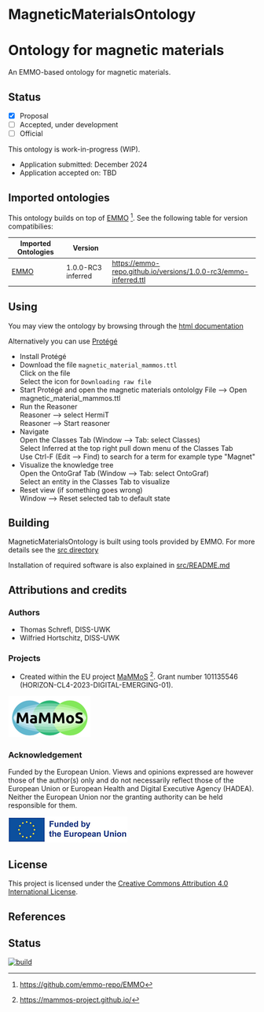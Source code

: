 # MagneticMaterialsOntology

Ontology for magnetic materials
===============================
An EMMO-based ontology for magnetic materials.

Status
------
- [X] Proposal
- [ ] Accepted, under development
- [ ] Official

This ontology is work-in-progress (WIP).

* Application submitted: December 2024
* Application accepted on: TBD


Imported ontologies
-------------------
This ontology builds on top of [EMMO](https://github.com/emmo-repo/EMMO) [^1]. See the following table for version
compatibilies:

| Imported Ontologies  | Version             |      |
| -------------------- | --------------------| --------- |
| [EMMO](https://github.com/emmo-repo/EMMO)  | 1.0.0-RC3 inferred | https://emmo-repo.github.io/versions/1.0.0-rc3/emmo-inferred.ttl |


Using
-----

You may view the ontology by browsing through the [html documentation](https://mammos-project.github.io/MagneticMaterialsOntology/doc/magnetic_material_mammos.html)

Alternatively you can use [Protégé](https://protege.stanford.edu/)
* Install Protégé
* Download the file `magnetic_material_mammos.ttl`  
  Click on the file  
  Select the icon for `Downloading raw file` 
* Start Protégé and open the magnetic materials ontololgy
  File --> Open magnetic_material_mammos.ttl 
* Run the Reasoner  
  Reasoner --> select HermiT  
  Reasoner --> Start reasoner 
* Navigate  
  Open the Classes Tab (Window --> Tab: select Classes)  
  Select Inferred at the top right pull down menu of the Classes Tab  
  Use Ctrl-F (Edit --> Find) to search for a term for example type "Magnet"
* Visualize the knowledge tree  
  Open the OntoGraf Tab (Window --> Tab: select OntoGraf)  
  Select an entity in the Classes Tab to visualize
* Reset view (if something goes wrong)  
  Window --> Reset selected tab to default state
  
Building
--------

MagneticMaterialsOntology is built using tools provided by EMMO. For more details see the [src directory](https://github.com/MaMMoS-project/MagneticMaterialsOntology/tree/main/src)

Installation of required software is also explained in  [src/README.md](https://github.com/MaMMoS-project/MagneticMaterialsOntology/tree/main/src/README.md)


Attributions and credits
------------------------
### Authors
- Thomas Schrefl, DISS-UWK
- Wilfried Hortschitz, DISS-UWK

### Projects
- Created within the EU project [MaMMoS](https://mammos-project.github.io/) [^2]. Grant number 101135546 (HORIZON-CL4-2023-DIGITAL-EMERGING-01).

![image info](img/mammos.png)

### Acknowledgement

Funded by the European Union. Views and opinions expressed are however those of the author(s) only and do not necessarily reflect those of the European Union or European Health and Digital Executive Agency (HADEA). Neither the European Union nor the granting authority can be held responsible for them.

![image info](img/euflag.png)

## License
This project is licensed under the [Creative Commons Attribution 4.0 International License](http://creativecommons.org/licenses/by/4.0/).

## References

[^1]: https://github.com/emmo-repo/EMMO  
[^2]: https://mammos-project.github.io/

Status
------

[![build](https://github.com/MaMMoS-project/MagneticMaterialsOntology/actions/workflows/build.yaml/badge.svg)](https://github.com/MaMMoS-project/MagneticMaterialsOntology/actions/workflows/build.yaml)

